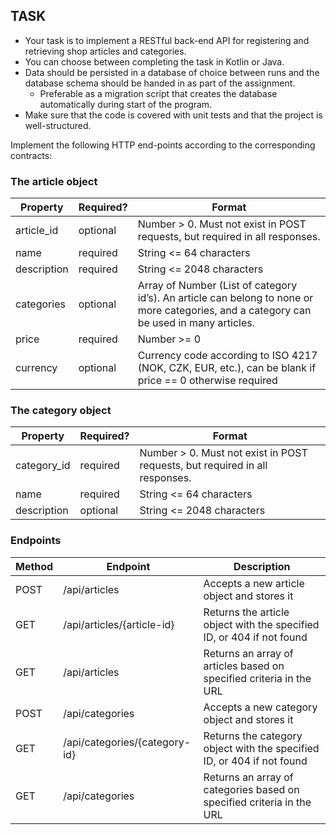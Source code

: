 ## TASK

- Your task is to implement a RESTful back-end API for registering and retrieving shop articles and categories.
- You can choose between completing the task in Kotlin or Java.
- Data should be persisted in a database of choice between runs and the database schema should be handed in as part of
  the assignment.
    - Preferable as a migration script that creates the database automatically during start of the program.
- Make sure that the code is covered with unit tests and that the project is well-structured.

Implement the following HTTP end-points according to the corresponding contracts:

### The article object

| Property    | Required? | Format                                                                                                                                  |
|-------------|-----------|-----------------------------------------------------------------------------------------------------------------------------------------|
| article_id  | optional  | Number > 0. Must not exist in POST requests, but required in all responses.                                                             |
| name        | required  | String <= 64 characters                                                                                                                 |
| description | required  | String <= 2048 characters                                                                                                               |
| categories  | optional  | Array of Number (List of category id’s). An article can belong to none or more categories, and a category can be used in many articles. |
| price       | required  | Number >= 0                                                                                                                             |
| currency    | optional  | Currency code according to ISO 4217 (NOK, CZK, EUR, etc.), can be blank if price == 0 otherwise required                                |

### The category object

| Property    | Required? | Format                                                                      |
|-------------|-----------|-----------------------------------------------------------------------------|
| category_id | required  | Number > 0. Must not exist in POST requests, but required in all responses. |
| name        | required  | String <= 64 characters                                                     |
| description | optional  | String <= 2048 characters                                                   |

### Endpoints

| Method | Endpoint                      | Description                                                            |
|--------|-------------------------------|------------------------------------------------------------------------|
| POST   | /api/articles                 | Accepts a new article object and stores it                             |
| GET    | /api/articles/{article-id}    | Returns the article object with the specified ID, or 404 if not found  |
| GET    | /api/articles                 | Returns an array of articles based on specified criteria in the URL    |
| POST   | /api/categories               | Accepts a new category object and stores it                            |
| GET    | /api/categories/{category-id} | Returns the category object with the specified ID, or 404 if not found |
| GET    | /api/categories               | Returns an array of categories based on specified criteria in the URL  |
